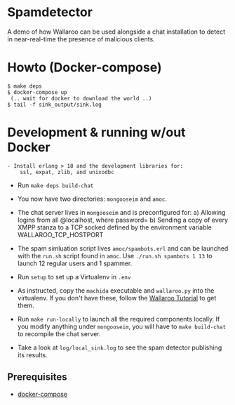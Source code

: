 # Spamdetector

A demo of how Wallaroo can be used alongside a chat
installation to detect in near-real-time the presence
of malicious clients.


# Howto (Docker-compose)

    $ make deps
    $ docker-compose up
	 (.. wait for docker to download the world ..)
	$ tail -f sink_output/sink.log


# Development & running w/out Docker

	- Install erlang > 18 and the development libraries for:
		ssl, expat, zlib, and unixodbc

   - Run `make deps build-chat`

   - You now have two directories: `mongooseim` and `amoc`.

   - The chat server lives in `mongooseim` and is preconfigured for:
     a) Allowing logins from all <USER>@localhost, where password=<USER>
     b) Sending a copy of every XMPP stanza to a TCP socked defined by
   	  the environment variable WALLAROO_TCP_HOSTPORT

   - The spam simluation script lives `amoc/spambots.erl` and can be
     launched with the `run.sh` script found in `amoc`.
     Use `./run.sh spambots 1 13` to launch 12 regular users and 1 spammer.

   - Run `setup` to set up a Virtualenv in `.env`
   - As instructed, copy the `machida` executable and `wallaroo.py` into the
     virtualenv. If you don't have these, follow the [Wallaroo Tutorial]() to
     get them.

   - Run `make run-locally` to launch all the required components locally. If
     you modify anything under `mongooseim`, you will have to `make build-chat`
     to recompile the chat server.

   - Take a look at `log/local_sink.log` to see the spam detector publishing
     its results.


## Prerequisites

 * [docker-compose](https://docs.docker.com/compose/)
